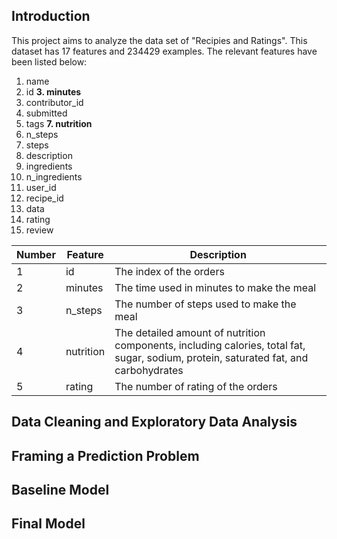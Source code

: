 ## Introduction
This project aims to analyze the data set of "Recipies and Ratings".
This dataset has 17 features and 234429 examples. The relevant features have been listed below:
1. name
2. id
**3. minutes**
4. contributor_id
5. submitted
6. tags
**7. nutrition**
8. n_steps
9. steps
10. description
11. ingredients
12. n_ingredients
13. user_id
14. recipe_id
15. data
16. rating
17. review


| Number | Feature | Description |
| ----------- | ----------- | ----------- |
| 1 | id | The index of the orders |
| 2 | minutes | The time used in minutes to make the meal |
| 3 | n_steps | The number of steps used to make the meal |
| 4 | nutrition | The detailed amount of nutrition components, including calories, total fat, sugar, sodium, protein, saturated fat, and carbohydrates |
| 5 | rating | The number of rating of the orders |

## Data Cleaning and Exploratory Data Analysis

## Framing a Prediction Problem

## Baseline Model

## Final Model
